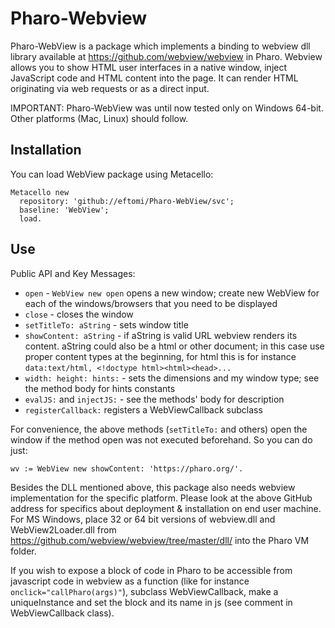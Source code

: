 # Pharo-Webview

Pharo-WebView is a package which implements a binding to webview dll library available at https://github.com/webview/webview in Pharo. Webview allows you to show HTML user interfaces in a native window, inject JavaScript code and HTML content into the page. It can render HTML originating via web requests or as a direct input.

IMPORTANT: Pharo-WebView was until now tested only on Windows 64-bit. Other platforms (Mac, Linux) should follow.

## Installation
You can load WebView package using Metacello:

```
Metacello new
  repository: 'github://eftomi/Pharo-WebView/svc';
  baseline: 'WebView';
  load.
```

## Use

Public API and Key Messages:
- `open` - `WebView new open` opens a new window; create new WebView for each of the windows/browsers that you need to be displayed  
- `close` - closes the window 
- `setTitleTo: aString` - sets window title
- `showContent: aString` - if aString is valid URL webview renders its content. aString could also be a html or other document; in this case use proper content types at the beginning, for html this is for instance `data:text/html, <!doctype html><html><head>...`
- `width: height: hints:` - sets the dimensions and my window type; see the method body for hints constants
- `evalJS:` and `injectJS:` - see the methods' body for description
- `registerCallback:` registers a WebViewCallback subclass

For convenience, the above methods (`setTitleTo:` and others) open the window if the method open was not executed beforehand. So you can do just:

```
wv := WebView new showContent: 'https://pharo.org/'.
```

Besides the DLL mentioned above, this package also needs webview implementation for the specific platform. Please look at the above GitHub address for specifics about deployment & installation on end user machine. For MS Windows, place 32 or 64 bit versions of webview.dll and WebView2Loader.dll from https://github.com/webview/webview/tree/master/dll/ into the Pharo VM folder.

If you wish to expose a block of code in Pharo to be accessible from javascript code in webview as a function (like for instance `onclick="callPharo(args)"`), subclass WebViewCallback, make a uniqueInstance and set the block and its name in js (see comment in WebViewCallback class).

